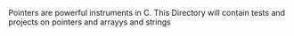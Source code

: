 Pointers are powerful instruments in C.
This Directory will contain tests and projects on pointers and arrayys and strings
